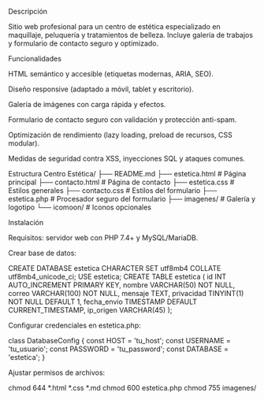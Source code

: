 Descripción

Sitio web profesional para un centro de estética especializado en maquillaje, peluquería y tratamientos de belleza.
Incluye galería de trabajos y formulario de contacto seguro y optimizado.

Funcionalidades

HTML semántico y accesible (etiquetas modernas, ARIA, SEO).

Diseño responsive (adaptado a móvil, tablet y escritorio).

Galería de imágenes con carga rápida y efectos.

Formulario de contacto seguro con validación y protección anti-spam.

Optimización de rendimiento (lazy loading, preload de recursos, CSS modular).

Medidas de seguridad contra XSS, inyecciones SQL y ataques comunes.

Estructura
Centro Estética/
├── README.md
├── estetica.html        # Página principal
├── contacto.html        # Página de contacto
├── estetica.css         # Estilos generales
├── contacto.css         # Estilos del formulario
├── estetica.php         # Procesador seguro del formulario
├── imagenes/            # Galería y logotipo
└── icomoon/             # Iconos opcionales

Instalación

Requisitos: servidor web con PHP 7.4+ y MySQL/MariaDB.

Crear base de datos:

CREATE DATABASE estetica CHARACTER SET utf8mb4 COLLATE utf8mb4_unicode_ci;
USE estetica;
CREATE TABLE estetica (
    id INT AUTO_INCREMENT PRIMARY KEY,
    nombre VARCHAR(50) NOT NULL,
    correo VARCHAR(100) NOT NULL,
    mensaje TEXT,
    privacidad TINYINT(1) NOT NULL DEFAULT 1,
    fecha_envio TIMESTAMP DEFAULT CURRENT_TIMESTAMP,
    ip_origen VARCHAR(45)
);


Configurar credenciales en estetica.php:

class DatabaseConfig {
    const HOST = 'tu_host';
    const USERNAME = 'tu_usuario';
    const PASSWORD = 'tu_password';
    const DATABASE = 'estetica';
}


Ajustar permisos de archivos:

chmod 644 *.html *.css *.md
chmod 600 estetica.php
chmod 755 imagenes/